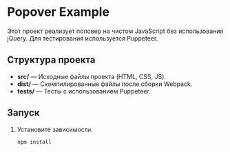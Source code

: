 # Popover Example

Этот проект реализует поповер на чистом JavaScript без использования jQuery. Для тестирования используется Puppeteer.

## Структура проекта

- **src/** — Исходные файлы проекта (HTML, CSS, JS).
- **dist/** — Скомпилированные файлы после сборки Webpack.
- **tests/** — Тесты с использованием Puppeteer.

## Запуск

1. Установите зависимости:
   ```bash
   npm install
